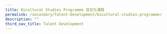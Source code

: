 ```yaml
---
title: Bicultural Studies Programme 双文化课程
permalink: /secondary/Talent-Development/bicultural-studies-programme/
description: ""
third_nav_title: Talent Development
---
```

